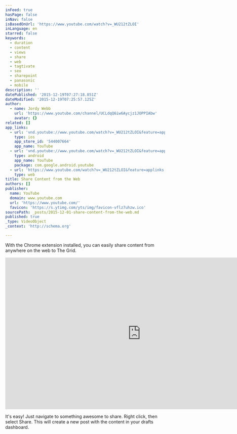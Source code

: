 ```yaml
---
inFeed: true
hasPage: false
inNav: false
isBasedOnUrl: 'https://www.youtube.com/watch?v=_WU212tZLOI'
inLanguage: en
starred: false
keywords:
  - duration
  - content
  - views
  - share
  - web
  - tagtivate
  - seo
  - sharepoint
  - panasonic
  - mobile
description: ''
datePublished: '2015-12-19T07:27:18.851Z'
dateModified: '2015-12-19T07:25:57.125Z'
author:
  - name: Jordy Webb
    url: 'https://www.youtube.com/channel/UCLdqQ6iw6Aycjz1JOPPIAbw'
    avatar: {}
related: []
app_links:
  - url: 'vnd.youtube://www.youtube.com/watch?v=_WU212tZLOI&feature=applinks'
    type: ios
    app_store_id: '544007664'
    app_name: YouTube
  - url: 'vnd.youtube://www.youtube.com/watch?v=_WU212tZLOI&feature=applinks'
    type: android
    app_name: YouTube
    package: com.google.android.youtube
  - url: 'https://www.youtube.com/watch?v=_WU212tZLOI&feature=applinks'
    type: web
title: Share Content from the Web
authors: []
publisher:
  name: YouTube
  domain: www.youtube.com
  url: 'https://www.youtube.com/'
  favicon: 'https://s.ytimg.com/yts/img/favicon-vflz7uhzw.ico'
sourcePath: _posts/2015-12-01-share-content-from-the-web.md
published: true
_type: VideoObject
_context: 'http://schema.org'

---
```

With the Chrome extension installed, you can easily share content from anywhere on the web to The Grid.

<iframe src="https://cdn.embedly.com/widgets/media.html?src=https%3A%2F%2Fwww.youtube.com%2Fembed%2F_WU212tZLOI%3Ffeature%3Doembed&amp;url=https%3A%2F%2Fwww.youtube.com%2Fwatch%3Fv%3D_WU212tZLOI&amp;image=https%3A%2F%2Fi.ytimg.com%2Fvi%2F_WU212tZLOI%2Fhqdefault.jpg&amp;key=b7d04c9b404c499eba89ee7072e1c4f7&amp;type=text%2Fhtml&amp;schema=youtube" width="854" height="480" scrolling="no" frameborder="0" allowfullscreen="allowfullscreen" style=""></iframe>

It's easy! Just navigate to something awesome to share. Right click, then select Share. This will create a new post with the content in your drafts dashboard.